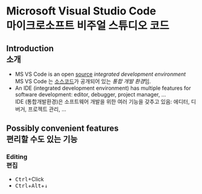 # Microsoft Visual Studio Code<br>마이크로소프트 비주얼 스튜디오 코드


## Introduction<br>소개

* MS VS Code is an open [source](https://github.com/Microsoft/vscode) *integrated development environment*<br>
MS VS Code 는 [소스코드](https://github.com/Microsoft/vscode)가 공개되어 있는 *통합 개발 환경*임.
* An IDE (integrated development environment) has multiple features for software development: editor, debugger, project manager, ...<br>
IDE (통합개발환경)은 소프트웨어 개발을 위한 여러 기능을 갖추고 있음: 에디터, 디버거, 프로젝트 관리, ...


## Possibly convenient features<br>편리할 수도 있는 기능

### Editing<br>편집

* <kbd>Ctrl</kbd>+Click
* <kbd>Ctrl</kbd>+<kbd>Alt</kbd>+<kbd>&darr;</kbd>
